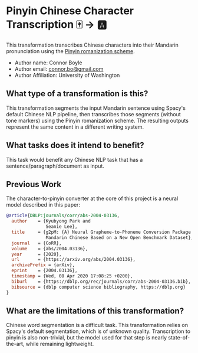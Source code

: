 # Pinyin Chinese Character Transcription 🀄  → 🅰

This transformation transcribes Chinese characters into their Mandarin 
pronunciation using the [Pinyin romanization
scheme](https://en.wikipedia.org/wiki/Pinyin).

- Author name: Connor Boyle
- Author email: connor.bo@gmail.com
- Author Affiliation: University of Washington

## What type of a transformation is this?

This transformation segments the input Mandarin sentence using Spacy's default
Chinese NLP pipeline, then transcribes those segments (without tone markers) 
using the Pinyin romanization scheme. The resulting outputs represent the 
same content in a different writing system.

## What tasks does it intend to benefit?

This task would benefit any Chinese NLP task that has a 
sentence/paragraph/document as input.

## Previous Work

The character-to-pinyin converter at the core of this project is a neural 
model described in this paper:

```bibtex
@article{DBLP:journals/corr/abs-2004-03136,
  author    = {Kyubyong Park and
               Seanie Lee},
  title     = {g2pM: {A} Neural Grapheme-to-Phoneme Conversion Package for 
               Mandarin Chinese Based on a New Open Benchmark Dataset},
  journal   = {CoRR},
  volume    = {abs/2004.03136},
  year      = {2020},
  url       = {https://arxiv.org/abs/2004.03136},
  archivePrefix = {arXiv},
  eprint    = {2004.03136},
  timestamp = {Wed, 08 Apr 2020 17:08:25 +0200},
  biburl    = {https://dblp.org/rec/journals/corr/abs-2004-03136.bib},
  bibsource = {dblp computer science bibliography, https://dblp.org}
}
```

## What are the limitations of this transformation?

Chinese word segmentation is a difficult task. This transformation relies on
Spacy's default segmentation, which is of unknown quality. Transcription to
pinyin is also non-trivial, but the model used for that step is nearly
state-of-the-art, while remaining lightweight.
